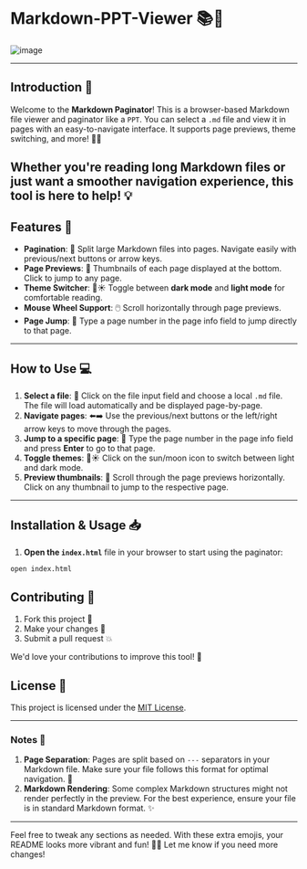 

# Markdown-PPT-Viewer 📚📄


![image](https://github.com/user-attachments/assets/0ab0265d-57cc-495c-bb55-e1a9eefd3e7a)

---
## Introduction 🌟

Welcome to the **Markdown Paginator**! This is a browser-based Markdown file viewer and paginator like a `PPT`. You can select a `.md` file and view it in pages with an easy-to-navigate interface. It supports page previews, theme switching, and more! 🌙🌞

Whether you're reading long Markdown files or just want a smoother navigation experience, this tool is here to help! 💡
---

## Features 🚀

- **Pagination**: 📄 Split large Markdown files into pages. Navigate easily with previous/next buttons or arrow keys.
- **Page Previews**: 👀 Thumbnails of each page displayed at the bottom. Click to jump to any page.
- **Theme Switcher**: 🌙☀️ Toggle between **dark mode** and **light mode** for comfortable reading.
- **Mouse Wheel Support**: 🖱️ Scroll horizontally through page previews.
- **Page Jump**: 🔢 Type a page number in the page info field to jump directly to that page.
---

## How to Use 💻

1. **Select a file**: 📂 Click on the file input field and choose a local `.md` file. The file will load automatically and be displayed page-by-page.
2. **Navigate pages**: ⬅️➡️ Use the previous/next buttons or the left/right arrow keys to move through the pages.
3. **Jump to a specific page**: 🔀 Type the page number in the page info field and press **Enter** to go to that page.
4. **Toggle themes**: 🌙☀️ Click on the sun/moon icon to switch between light and dark mode.
5. **Preview thumbnails**: 📸 Scroll through the page previews horizontally. Click on any thumbnail to jump to the respective page.

---

## Installation & Usage 📥



1. **Open the `index.html`** file in your browser to start using the paginator:

```bash
open index.html
```




## Contributing 🤝

1. Fork this project 🍴
2. Make your changes 🔧
3. Submit a pull request 💥

We'd love your contributions to improve this tool! 💖

## License 📝

This project is licensed under the [MIT License](LICENSE).

---

### Notes 📜

1. **Page Separation**: Pages are split based on `---` separators in your Markdown file. Make sure your file follows this format for optimal navigation. 📑
2. **Markdown Rendering**: Some complex Markdown structures might not render perfectly in the preview. For the best experience, ensure your file is in standard Markdown format. ✨

---

Feel free to tweak any sections as needed. With these extra emojis, your README looks more vibrant and fun! 🌈🎉 Let me know if you need more changes!
